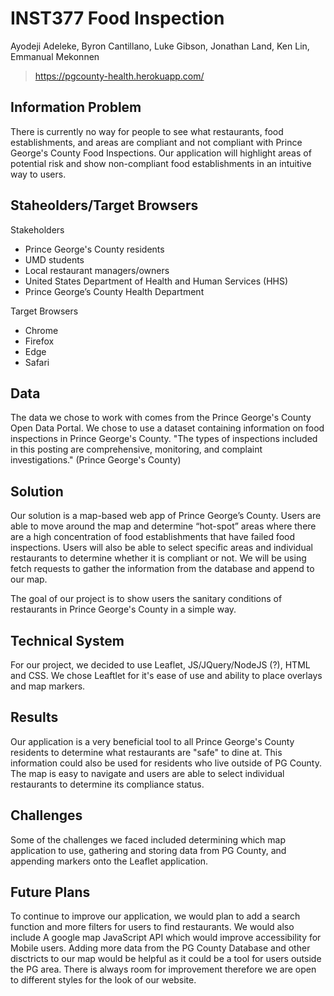 # INST377 Food Inspection
Ayodeji Adeleke, Byron Cantillano, Luke Gibson, Jonathan Land, Ken Lin, Emmanual Mekonnen
> https://pgcounty-health.herokuapp.com/

## Information Problem
There is currently no way for people to see what restaurants, food establishments, and areas are compliant and not compliant with Prince George's County Food Inspections. Our application will highlight areas of potential risk and show non-compliant food establishments in an intuitive way to users.

## Staheolders/Target Browsers
Stakeholders
- Prince George's County residents
- UMD students
- Local restaurant managers/owners
- United States Department of Health and Human Services (HHS)
- Prince George’s County Health Department

Target Browsers
- Chrome
- Firefox
- Edge
- Safari

## Data
The data we chose to work with comes from the Prince George's County Open Data Portal. We chose to use a dataset containing information on food inspections in Prince George's County. "The types of inspections included in this posting are comprehensive, monitoring, and complaint investigations." (Prince George's County)

## Solution
Our solution is a map-based web app of Prince George’s County. Users are able to move around the map and determine “hot-spot” areas where there are a high concentration of food establishments that have failed food inspections. Users will also be able to select specific areas and individual restaurants to determine whether it is compliant or not. We will be using fetch requests to gather the information from the database and append to our map.

The goal of our project is to show users the sanitary conditions of restaurants in Prince George's County in a simple way. 

## Technical System
For our project, we decided to use Leaflet, JS/JQuery/NodeJS (?), HTML and CSS. We chose Leaftlet for it's ease of use and ability to place overlays and map markers. 

## Results
Our application is a very beneficial tool to all Prince George's County residents to determine what restaurants are "safe" to dine at. This information could also be used for residents who live outside of PG County. The map is easy to navigate and users are able to select individual restaurants to determine its compliance status.

## Challenges
Some of the challenges we faced included determining which map application to use, gathering and storing data from PG County, and appending markers onto the Leaflet application.

## Future Plans
To continue to improve our application, we would plan to add a search function and more filters for users to find restaurants. We would also include A google map JavaScript API which would improve accessibility for Mobile users. Adding more data from the PG County Database and other disctricts to our map would be helpful as it could be a tool for users outside the PG area. There is always room for improvement therefore we are open to different styles for the look of our website.